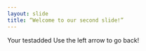 ```yaml
---
layout: slide
title: “Welcome to our second slide!”
---
```

Your testadded
Use the left arrow to go back!

